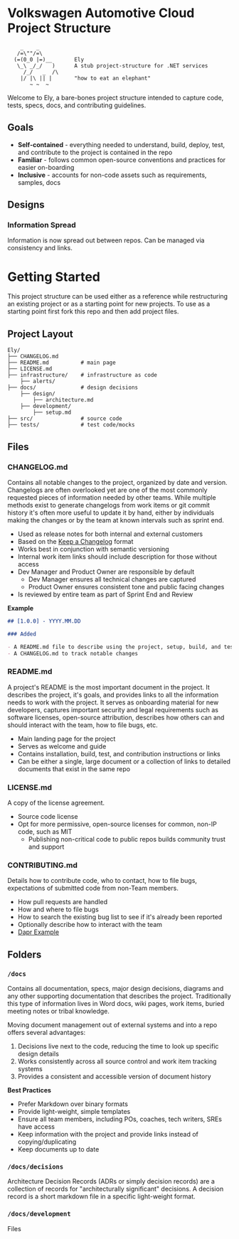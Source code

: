 # Volkswagen Automotive Cloud Project Structure

```
    _    _
   /=\""/=\
  (=(0_0 |=)__       Ely
   \_\ _/_/   )      A stub project-structure for .NET services
     /_/   _  /\
    |/ |\ || |       "how to eat an elephant"
       ~ ~  ~
```       

Welcome to Ely, a bare-bones project structure intended to capture code, tests, specs, docs, and contributing guidelines.

## Goals

- **Self-contained** - everything needed to understand, build, deploy, test, and contribute to the project is contained in the repo
- **Familiar** - follows common open-source conventions and practices for easier on-boarding
- **Inclusive** - accounts for non-code assets such as requirements, samples, docs

## Designs

### Information Spread

Information is now spread out between repos. Can be managed via consistency and links.

# Getting Started

This project structure can be used either as a reference while restructuring an existing project or as a starting point for new projects. To use as a starting point first fork this repo and then add project files.

## Project Layout

```text
Ely/
├── CHANGELOG.md
├── README.md          # main page
├── LICENSE.md
├── infrastructure/    # infrastructure as code
    ├── alerts/
├── docs/              # design decisions
    ├── design/
        ├── architecture.md
    ├── development/
        ├── setup.md
├── src/               # source code
├── tests/             # test code/mocks
```

## Files

### CHANGELOG.md

Contains all notable changes to the project, organized by date and version. Changelogs are often overlooked yet are one of the most commonly requested pieces of information needed by other teams. While multiple methods exist to generate changelogs from work items or git commit history it's often more useful to update it by hand, either by individuals making the changes or by the team at known intervals such as sprint end.

- Used as release notes for both internal and external customers
- Based on the [Keep a Changelog](https://keepachangelog.com/en/1.0.0/) format
- Works best in conjunction with semantic versioning
- Internal work item links should include description for those without access
- Dev Manager and Product Owner are responsible by default
  - Dev Manager ensures all technical changes are captured
  - Product Owner ensures consistent tone and public facing changes
- Is reviewed by entire team as part of Sprint End and Review

**Example**

```markdown
## [1.0.0] - YYYY.MM.DD

### Added

- A README.md file to describe using the project, setup, build, and test
- A CHANGELOG.md to track notable changes
```

### README.md

A project's README is the most important document in the project. It describes the project, it's goals, and provides links to all the information needs to work with the project. It serves as onboarding material for new developers, captures important security and legal requirements such as software licenses, open-source attribution, describes how others can and should interact with the team, how to file bugs, etc.

- Main landing page for the project
- Serves as welcome and guide
- Contains installation, build, test, and contribution instructions or links
- Can be either a single, large document or a collection of links to detailed documents that exist in the same repo

### LICENSE.md

A copy of the license agreement.

- Source code license
- Opt for more permissive, open-source licenses for common, non-IP code, such as MIT
  - Publishing non-critical code to public repos builds community trust and support

### CONTRIBUTING.md

Details how to contribute code, who to contact, how to file bugs, expectations of submitted code from non-Team members.

- How pull requests are handled
- How and where to file bugs
- How to search the existing bug list to see if it's already been reported
- Optionally describe how to interact with the team
- [Dapr Example](https://github.com/dapr/dapr/blob/master/CONTRIBUTING.md)

## Folders

### `/docs`

Contains all documentation, specs, major design decisions, diagrams and any other supporting documentation that describes the project. Traditionally this type of information lives in Word docs, wiki pages, work items, buried meeting notes or tribal knowledge.

Moving document management out of external systems and into a repo offers several advantages:

1. Decisions live next to the code, reducing the time to look up specific design details
2. Works consistently across all source control and work item tracking systems
3. Provides a consistent and accessible version of document history

**Best Practices**

- Prefer Markdown over binary formats
- Provide light-weight, simple templates
- Ensure all team members, including POs, coaches, tech writers, SREs have access
- Keep information with the project and provide links instead of copying/duplicating
- Keep documents up to date

### `/docs/decisions`

Architecture Decision Records (ADRs or simply decision records) are a collection of records for "architecturally significant" decisions. A decision record is a short markdown file in a specific light-weight format.

### `/docs/development`

Files